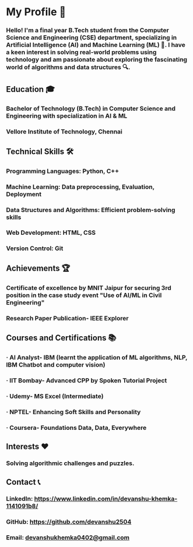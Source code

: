 # My Profile 🚀

### Hello! I'm a final year B.Tech student from the Computer Science and Engineering (CSE) department, specializing in Artificial Intelligence (AI) and Machine Learning (ML) 🤖. I have a keen interest in solving real-world problems using technology and am passionate about exploring the fascinating world of algorithms and data structures 🔍.

## Education 🎓
### Bachelor of Technology (B.Tech) in Computer Science and Engineering with specialization in AI & ML
### Vellore Institute of Technology, Chennai

## Technical Skills 🛠️
### Programming Languages: Python, C++
### Machine Learning: Data preprocessing, Evaluation, Deployment
### Data Structures and Algorithms: Efficient problem-solving skills
### Web Development: HTML, CSS
### Version Control: Git

## Achievements 🏆
### Certificate of excellence by MNIT Jaipur for securing 3rd position in the case study event "Use of AI/ML in Civil Engineering"
### Research Paper Publication- IEEE Explorer

## Courses and Certifications 📚
### · AI Analyst- IBM (learnt the application of ML algorithms, NLP, IBM Chatbot and computer vision)
### · IIT Bombay- Advanced CPP by Spoken Tutorial Project
### · Udemy- MS Excel (Intermediate)
### · NPTEL- Enhancing Soft Skills and Personality
### · Coursera- Foundations Data, Data, Everywhere

## Interests ❤️
### Solving algorithmic challenges and puzzles.

## Contact 📞
### LinkedIn: https://www.linkedin.com/in/devanshu-khemka-1141091b8/
### GitHub: https://github.com/devanshu2504
### Email: devanshukhemka0402@gmail.com
